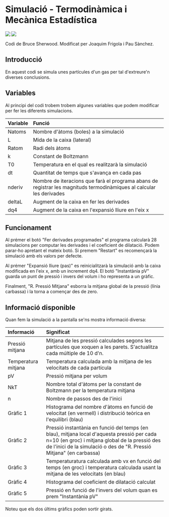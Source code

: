 # Simulació - Termodinàmica i Mecànica Estadística
<img align="left" src="https://img.shields.io/badge/Termodinàmica-Simulació-yellow"> <img align="left" src="https://img.shields.io/badge/Llenguatge-Python-blue"> <br>


Codi de Bruce Sherwood. Modificat per Joaquim Frigola i Pau Sànchez.

## Introducció
En aquest codi se simula unes partícules d'un gas per tal d'extreure'n diverses conclusions.

## Variables
Al principi del codi trobem trobem algunes variables que podem modificar per fer les diferents simulacions.

| Variable | Funció                                                                                                               |
| :----- | :------------------------------------------------------------------------------------------------------------------- |
| Natoms   | Nombre d'àtoms (boles) a la simulació                                                                                |
| L        | Mida de la caixa (lateral)                                                                                           |
| Ratom    | Radi dels àtoms                                                                                                      |
| k        | Constant de Boltzmann                                                                                                |
| T0       | Temperatura en el qual es realitzarà la simulació                                                                    |
| dt       | Quantitat de temps que s'avança en cada pas                                                                          |
| nderiv   | Nombre de iteracions que farà el programa abans de registrar les magnituds termodinàmiques al calcular les derivades |
| deltaL   | Augment de la caixa en fer les derivades                                                                             |
| dq4      | Augment de la caixa en l'expansió lliure  en l'eix x                                                                 |
## Funcionament
Al prémer el botó "Fer derivades programades" el programa calcularà 28 simulacions per computar les derivades i el coeficient de dilatació. Podem parar-ho apretant el mateix botó. Si premem "Restart" es recomençarà la simulació amb els valors per defecte.

Al prémer "Expansió lliure (pas)" es reinicialitzarà la simulació amb la caixa modificada en l'eix x, amb un increment dq4. El botó "Instantània pV" guarda un punt de pressió i invers del volum i ho representa a un gràfic.

Finalment, "R. Pressió Mitjana" esborra la mitjana global de la pressió (línia carbassa) i la torna a començar des de zero.

## Informació disponible
Quan fem la simulació a la pantalla se'ns mostra informació diversa:

| Informació          | Significat                                                                                                                                                                                                           |
| :------------------ | :------------------------------------------------------------------------------------------------------------------------------------------------------------------------------------------------------------------- |
| Pressió mitjana     | Mitjana de les pressió calculades segons les partícules que xoquen a les parets. S'actualitza cada múltiple de 10 d'n.                                                                                               |
| Temperatura mitjana | Temperatura calculada amb la mitjana de les velocitats de cada partícula                                                                                                                                             |
| pV                  | Pressió mitjana per volum                                                                                                                                                                                            |
| NkT                 | Nombre total d'àtoms per la constant de Boltzmann per la temperatura mitjana                                                                                                                                         |
| n                   | Nombre de passos des de l'inici                                                                                                                                                                                      |
| Gràfic 1            | Histograma del nombre d'àtoms en funció de velocitat (en vermell) i distribució teòrica en l'equilibri (blau)                                                                                                        |
| Gràfic 2            | Pressió instantània en funció del temps (en blau), mitjana local d'aquesta pressió per cada n=10 (en groc) i mitjana global de la pressió des de l'inici de la simulació o des de "R. Pressió Mitjana" (en carbassa) |
| Gràfic 3            | Temperaturatura calculada amb vx en funció del temps (en groc) i temperatura calculada usant la mitjana de les velocitats (en blau)                                                                                  |
| Gràfic 4            | Histograma del coeficient de dilatació calculat                                                                                                                                                                      |
| Gràfic 5     |   Pressió en funció de l'invers del volum quan es prem "Instantània pV"                                                                                                                |

Noteu que els dos últims gràfics poden sortir girats.
